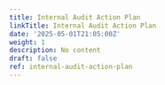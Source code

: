 ```yaml
---
title: Internal Audit Action Plan
linkTitle: Internal Audit Action Plan
date: '2025-05-01T21:05:00Z'
weight: 1
description: No content
draft: false
ref: internal-audit-action-plan
---
```


